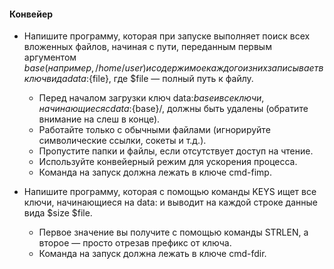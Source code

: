 #### Конвейер

- Напишите программу, которая при запуске выполняет поиск всех вложенных файлов, начиная с пути, переданным первым аргументом $base (например, /home/user) и содержимое каждого из них записывает в ключ вида data:${file}, где $file — полный путь к файлу.

  - Перед началом загрузки ключ data:${base} и все ключи, начинающиеся с data:${base}/, должны быть удалены (обратите внимание на слеш в конце).
  - Работайте только с обычными файлами (игнорируйте символические ссылки, сокеты и т.д.).
  - Пропустите папки и файлы, если отсутствует доступ на чтение.
  - Используйте конвейерный режим для ускорения процесса.
  - Команда на запуск должна лежать в ключе cmd-fimp.
 
- Напишите программу, которая с помощью команды KEYS ищет все ключи, начинающиеся на data: и выводит на каждой строке данные вида $size $file.
   - Первое значение вы получите с помощью команды STRLEN, а второе — просто отрезав префикс от ключа.
   - Команда на запуск должна лежать в ключе cmd-fdir.
